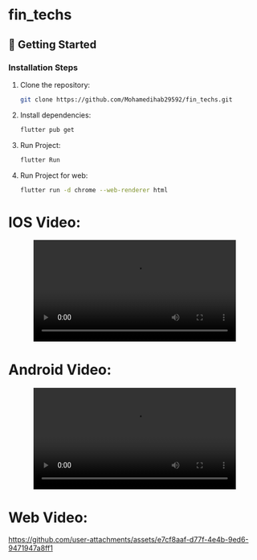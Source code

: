 # fin_techs


## 🚀 Getting Started


### Installation Steps
1. Clone the repository:
   ```bash
   git clone https://github.com/Mohamedihab29592/fin_techs.git

   ```
2. Install dependencies:
   ```bash
   flutter pub get

   ```

3. Run Project:
   ```bash
   flutter Run
   
4. Run Project for web:
   ```bash
   flutter run -d chrome --web-renderer html


# IOS Video:

<div align="center">
  <video src="https://github.com/user-attachments/assets/b7958261-0a5f-4199-9304-46e4cea2aed5" controls width="80%"></video>
</div>

# Android Video:

<div align="center">
  <video src="https://github.com/user-attachments/assets/55db6142-5b94-419e-a6d1-ee75cb18f87e" controls width="80%"></video>
</div>




# Web Video:



https://github.com/user-attachments/assets/e7cf8aaf-d77f-4e4b-9ed6-9471947a8ff1

